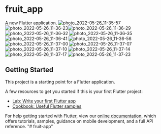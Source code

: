 # fruit_app

A new Flutter application.
![photo_2022-05-26_11-35-57](https://user-images.githubusercontent.com/89372677/170461892-8abc7413-d2be-4dea-b96a-441cd16a49cf.jpg)![photo_2022-05-26_11-36-23](https://user-images.githubusercontent.com/89372677/170461898-08a3c425-3b7a-4442-b933-31411548680b.jpg)![photo_2022-05-26_11-36-29](https://user-images.githubusercontent.com/89372677/170461904-71434772-6956-4e12-a630-bbff49e5c706.jpg)
![photo_2022-05-26_11-36-32](https://user-images.githubusercontent.com/89372677/170461907-67823764-56c5-4936-86ce-04faac348f69.jpg)
![photo_2022-05-26_11-36-35](https://user-images.githubusercontent.com/89372677/170461912-1b6fa92b-48ea-483e-badf-38a312e1b210.jpg)
![photo_2022-05-26_11-36-41](https://user-images.githubusercontent.com/89372677/170461916-dba64afc-9a96-469c-8df0-43800cea598f.jpg)
![photo_2022-05-26_11-36-56](https://user-images.githubusercontent.com/89372677/170461925-5bef9121-ce72-4221-975e-5ceef01135ea.jpg)
![photo_2022-05-26_11-37-00](https://user-images.githubusercontent.com/89372677/170461932-569bd1b3-3d36-4ab6-8913-463b7f1de1de.jpg)
![photo_2022-05-26_11-37-07](https://user-images.githubusercontent.com/89372677/170461938-6ca343f9-d4dc-46af-b493-374a85b477f6.jpg)
![photo_2022-05-26_11-37-10](https://user-images.githubusercontent.com/89372677/170461944-fbd3a1e2-d546-46ea-9061-b46a19294a26.jpg)
![photo_2022-05-26_11-37-14](https://user-images.githubusercontent.com/89372677/170461949-ba35e154-eecf-4f9d-bd09-d04f37704f5e.jpg)
![photo_2022-05-26_11-37-17](https://user-images.githubusercontent.com/89372677/170461951-3d856742-2aaa-44a0-ba94-80c947eed791.jpg)
![photo_2022-05-26_11-37-23](https://user-images.githubusercontent.com/89372677/170461955-682405ef-cf52-4a1a-9eca-e34f5cea3f14.jpg)


## Getting Started

This project is a starting point for a Flutter application.

A few resources to get you started if this is your first Flutter project:

- [Lab: Write your first Flutter app](https://flutter.dev/docs/get-started/codelab)
- [Cookbook: Useful Flutter samples](https://flutter.dev/docs/cookbook)

For help getting started with Flutter, view our
[online documentation](https://flutter.dev/docs), which offers tutorials,
samples, guidance on mobile development, and a full API reference.
"# fruit-app" 
